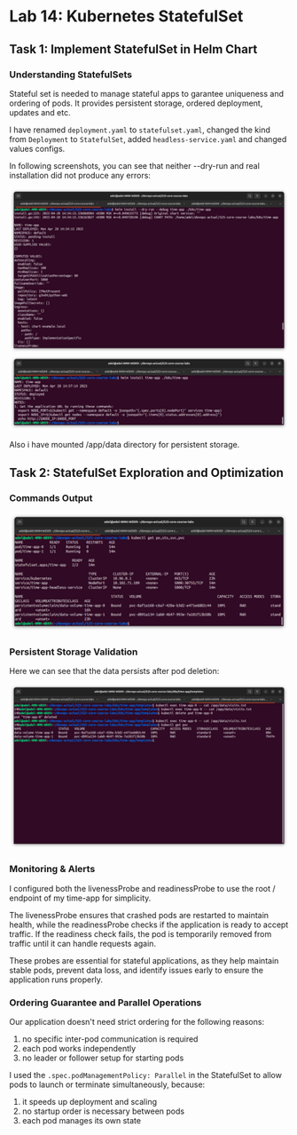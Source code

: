 # Lab 14: Kubernetes StatefulSet

## Task 1: Implement StatefulSet in Helm Chart

### Understanding StatefulSets

Stateful set is needed to manage stateful apps to garantee uniqueness and ordering of pods. It provides persistent storage, ordered deployment, updates and etc.

I have renamed `deployment.yaml` to `statefulset.yaml`, changed the kind from `Deployment` to `StatefulSet`, added `headless-service.yaml` and changed values configs.

In following screenshots, you can see that neither --dry-run and real installation did not produce any errors:

![lab14_dry_run.jpg](lab14_dry_run.jpg)
![lab14_install.jpg](lab14_install.jpg)

Also i have mounted /app/data directory for persistent storage.

## Task 2: StatefulSet Exploration and Optimization

### Commands Output

![lab14_kubectl_get.jpg](lab14_kubectl_get.jpg)

### Persistent Storage Validation

Here we can see that the data persists after pod deletion:

![pod_deletion.jpg](pod_deletion.jpg)

### Monitoring & Alerts

I configured both the livenessProbe and readinessProbe to use the root / endpoint of my time-app for simplicity.

The livenessProbe ensures that crashed pods are restarted to maintain health, while the readinessProbe checks if the application is ready to accept traffic. If the readiness check fails, the pod is temporarily removed from traffic until it can handle requests again.

These probes are essential for stateful applications, as they help maintain stable pods, prevent data loss, and identify issues early to ensure the application runs properly.

### Ordering Guarantee and Parallel Operations

Our application doesn't need strict ordering for the following reasons:
1. no specific inter-pod communication is required
2. each pod works independently
3. no leader or follower setup for starting pods

I used the ```.spec.podManagementPolicy: Parallel``` in the StatefulSet to allow pods to launch or terminate simultaneously, because:

1. it speeds up deployment and scaling
2. no startup order is necessary between pods
3. each pod manages its own state
